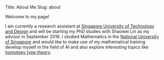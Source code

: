 Title: About Me
Slug: about

Welcome to my page!

I am currently a research assistant at [Singapore University of Technology and Design](http://www.sutd.edu.sg/) and will be starting my PhD studies with Shaowei Lin as my advisor in September 2016. I studied Mathematics in the [National University of Singapore](http://www.nus.edu.sg/) and would like to make use of my mathematical training develop myself in the field of AI and also explore interesting topics like [homotopy type theory](https://homotopytypetheory.org/).
